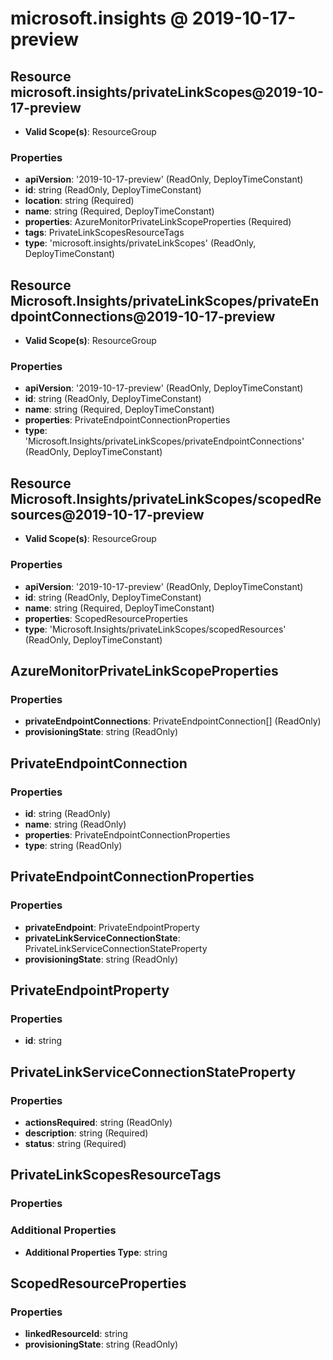 # microsoft.insights @ 2019-10-17-preview

## Resource microsoft.insights/privateLinkScopes@2019-10-17-preview
* **Valid Scope(s)**: ResourceGroup
### Properties
* **apiVersion**: '2019-10-17-preview' (ReadOnly, DeployTimeConstant)
* **id**: string (ReadOnly, DeployTimeConstant)
* **location**: string (Required)
* **name**: string (Required, DeployTimeConstant)
* **properties**: AzureMonitorPrivateLinkScopeProperties (Required)
* **tags**: PrivateLinkScopesResourceTags
* **type**: 'microsoft.insights/privateLinkScopes' (ReadOnly, DeployTimeConstant)

## Resource Microsoft.Insights/privateLinkScopes/privateEndpointConnections@2019-10-17-preview
* **Valid Scope(s)**: ResourceGroup
### Properties
* **apiVersion**: '2019-10-17-preview' (ReadOnly, DeployTimeConstant)
* **id**: string (ReadOnly, DeployTimeConstant)
* **name**: string (Required, DeployTimeConstant)
* **properties**: PrivateEndpointConnectionProperties
* **type**: 'Microsoft.Insights/privateLinkScopes/privateEndpointConnections' (ReadOnly, DeployTimeConstant)

## Resource Microsoft.Insights/privateLinkScopes/scopedResources@2019-10-17-preview
* **Valid Scope(s)**: ResourceGroup
### Properties
* **apiVersion**: '2019-10-17-preview' (ReadOnly, DeployTimeConstant)
* **id**: string (ReadOnly, DeployTimeConstant)
* **name**: string (Required, DeployTimeConstant)
* **properties**: ScopedResourceProperties
* **type**: 'Microsoft.Insights/privateLinkScopes/scopedResources' (ReadOnly, DeployTimeConstant)

## AzureMonitorPrivateLinkScopeProperties
### Properties
* **privateEndpointConnections**: PrivateEndpointConnection[] (ReadOnly)
* **provisioningState**: string (ReadOnly)

## PrivateEndpointConnection
### Properties
* **id**: string (ReadOnly)
* **name**: string (ReadOnly)
* **properties**: PrivateEndpointConnectionProperties
* **type**: string (ReadOnly)

## PrivateEndpointConnectionProperties
### Properties
* **privateEndpoint**: PrivateEndpointProperty
* **privateLinkServiceConnectionState**: PrivateLinkServiceConnectionStateProperty
* **provisioningState**: string (ReadOnly)

## PrivateEndpointProperty
### Properties
* **id**: string

## PrivateLinkServiceConnectionStateProperty
### Properties
* **actionsRequired**: string (ReadOnly)
* **description**: string (Required)
* **status**: string (Required)

## PrivateLinkScopesResourceTags
### Properties
### Additional Properties
* **Additional Properties Type**: string

## ScopedResourceProperties
### Properties
* **linkedResourceId**: string
* **provisioningState**: string (ReadOnly)

